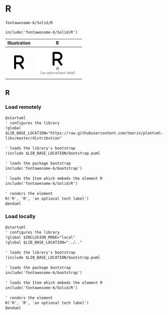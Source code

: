 # R


```text
fontawesome-6/Solid/R
```

```text
include('fontawesome-6/Solid/R')
```



| Illustration | R |
| :---: | :---: |
| ![illustration for Illustration](../../fontawesome-6/Solid/R.png) | ![illustration for R](../../fontawesome-6/Solid/R.Local.png) |




## R

### Load remotely
```plantuml
@startuml
' configures the library
!global $LIB_BASE_LOCATION="https://raw.githubusercontent.com/tmorin/plantuml-libs/master/distribution"

' loads the library's bootstrap
!include $LIB_BASE_LOCATION/bootstrap.puml

' loads the package bootstrap
include('fontawesome-6/bootstrap')

' loads the Item which embeds the element R
include('fontawesome-6/Solid/R')

' renders the element
R('R', 'R', 'an optional tech label')
@enduml
```

### Load locally
```plantuml
@startuml
' configures the library
!global $INCLUSION_MODE="local"
!global $LIB_BASE_LOCATION="../.."

' loads the library's bootstrap
!include $LIB_BASE_LOCATION/bootstrap.puml

' loads the package bootstrap
include('fontawesome-6/bootstrap')

' loads the Item which embeds the element R
include('fontawesome-6/Solid/R')

' renders the element
R('R', 'R', 'an optional tech label')
@enduml
```

